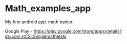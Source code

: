 # Math_examples_app
My first  android app. math trainer. 

Google Play - https://play.google.com/store/apps/details?id=com.HCSi.Simplemathtests


